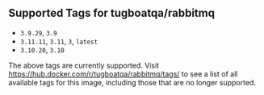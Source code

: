 ## Supported Tags for tugboatqa/rabbitmq

* `3.9.29`, `3.9`
* `3.11.11`, `3.11`, `3`, `latest`
* `3.10.20`, `3.10`

The above tags are currently supported. Visit https://hub.docker.com/r/tugboatqa/rabbitmq/tags/ to see a list of all available tags for this image, including those that are no longer supported.
